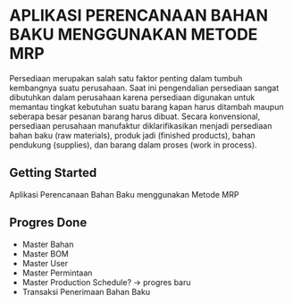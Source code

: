 # APLIKASI PERENCANAAN BAHAN BAKU MENGGUNAKAN METODE MRP
Persediaan merupakan salah satu faktor penting dalam tumbuh kembangnya suatu perusahaan. Saat ini pengendalian persediaan sangat dibutuhkan dalam perusahaan karena persediaan digunakan untuk memantau tingkat kebutuhan suatu barang kapan harus ditambah maupun seberapa besar pesanan barang harus dibuat. Secara konvensional, persediaan perusahaan manufaktur diklarifikasikan menjadi persediaan bahan baku (raw materials), produk jadi (finished products), bahan pendukung (supplies),  dan barang dalam proses (work in process).

## Getting Started
Aplikasi Perencanaan Bahan Baku menggunakan Metode MRP

## Progres Done
- Master Bahan
- Master BOM
- Master User
- Master Permintaan
- Master Production Schedule? -> progres baru
- Transaksi Penerimaan Bahan Baku